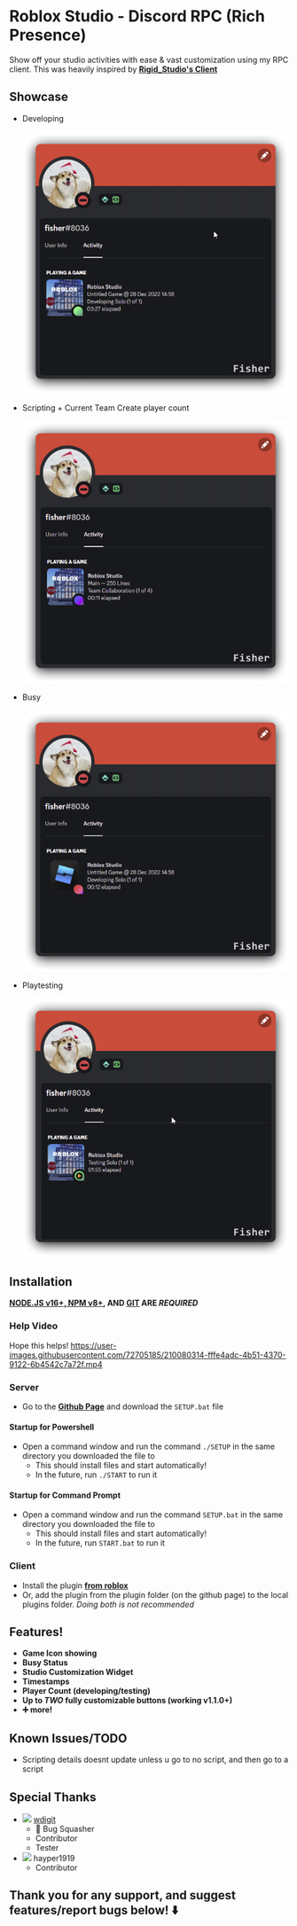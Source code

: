 # Roblox Studio - Discord RPC (Rich Presence)

Show off your studio activities with ease & vast customization using my RPC client. This was heavily inspired by **[Rigid_Studio's Client](https://devforum.roblox.com/t/1086405)**

## Showcase

- Developing

  ![](/showcase/developing.png)

- Scripting + Current Team Create player count

  ![](/showcase/scripting_tc_player_count.png)

- Busy

  ![](/showcase/busy.png)

- Playtesting

  ![](/showcase/playtesting.png)

## Installation

**[NODE.JS v16+, NPM v8+](https://nodejs.org/en/), AND [GIT](https://git-scm.com/downloads) ARE _REQUIRED_**

### Help Video
Hope this helps!
https://user-images.githubusercontent.com/72705185/210080314-fffe4adc-4b51-4370-9122-6b4542c7a72f.mp4

### Server

- Go to the **[Github Page](https://github.com/fisherjacobc/Roblox-Discord-RPC/releases/latest)** and download the `SETUP.bat` file

#### Startup for Powershell

- Open a command window and run the command `./SETUP` in the same directory you downloaded the file to
  - This should install files and start automatically!
  - In the future, run `./START` to run it

#### Startup for Command Prompt

- Open a command window and run the command `SETUP.bat` in the same directory you downloaded the file to
  - This should install files and start automatically!
  - In the future, run `START.bat` to run it

### Client

- Install the plugin **[from roblox](https://create.roblox.com/marketplace/asset/11231863405)**
- Or, add the plugin from the plugin folder (on the github page) to the local plugins folder.
  _Doing both is not recommended_

## Features!

- **Game Icon showing**
- **Busy Status**
- **Studio Customization Widget**
- **Timestamps**
- **Player Count (developing/testing)**
- **Up to _TWO_ fully customizable buttons (working v1.1.0+)**
- **➕ more!**

## Known Issues/TODO

- Scripting details doesnt update unless u go to no script, and then go to a script

## Special Thanks

- ![](https://tr.rbxcdn.com/59eadbae63bf15b7554bf4854021d725/30/30/AvatarHeadshot/Png) [wdigit](https://www.roblox.com/users/87516258/profile)
  - 🌟 Bug Squasher
  - Contributor
  - Tester
- ![](https://tr.rbxcdn.com/56771223a2a3141566572f0bb92dc572/30/30/AvatarHeadshot/Png) hayper1919
  - Contributor

## Thank you for any support, and suggest features/report bugs below! ⬇️

